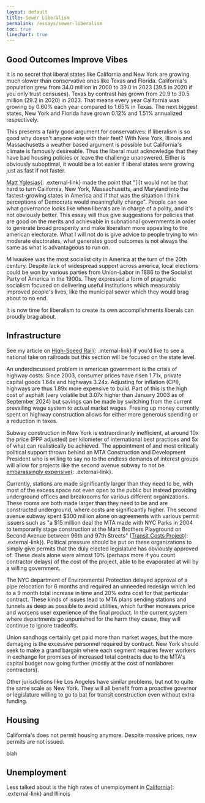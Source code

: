 ```yaml
---
layout: default
title: Sewer Liberalism
permalink: /essays/sewer-liberalism
toc: true
linechart: true
---
```


## Good Outcomes Improve Vibes

It is no secret that liberal states like California and New York are growing much slower than conservative ones like Texas and Florida. California's population grew from 34.0 million in 2000 to 39.0 in 2023 (39.5 in 2020 if you only trust censuses). Texas by contrast has grown from 20.9 to 30.5 million (29.2 in 2020) in 2023. That means every year California was growing by 0.60% each year compared to 1.65% in Texas. The next biggest states, New York and Florida have grown 0.12% and 1.51% annualized respectively.

This presents a fairly good argument for conservatives: if liberalism is so good why doesn't anyone vote with their feet? With New York, Illinois and Massachusetts a weather based argument is possible but California's climate is famously desireable. Thus the liberal must acknowledge that they have bad housing policies or leave the challenge unanswered. Either is obviously suboptimal, it would be a lot easier if liberal states were growing just as fast if not faster.

[Matt Yglesias](https://x.com/mattyglesias/status/1855274605453156862){: .external-link} made the point that "\[i\]t would not be that hard to turn California, New York, Massachusetts, and Maryland into the fastest-growing states in America and if that was the situation I think perceptions of Democrats would meaningfully change". People can see what governance looks like when liberals are in charge of a polity, and it's not obviously better. This essay will thus give suggestions for policies that are good on the merits and achievable in subnational governments in order to generate broad prosperity and make liberalism more appealing to the american electorate. What I will not do is give advice to people trying to win moderate electorates, what generates good outcomes is not always the same as what is advantageous to run on.

Milwaukee was the most socialist city in America at the turn of the 20th century. Despite lack of widespread support across america, local elections could be won by various parties from Union-Labor in 1886 to the Socialist Party of America in the 1900s. They expressed a form of pragmatic socialism focused on delivering useful institutions which measurably improved people's lives, like the municipal sewer which they would brag about to no end.

It is now time for liberalism to create its own accomplishments liberals can proudly brag about.

## Infrastructure

See my article on [High-Speed Rail](/essays/high-speed-rail){: .internal-link} if you'd like to see a national take on railroads but this section will be focused on the state level.

An underdiscussed problem in american government is the crisis of highway costs. Since 2003, consumer prices have risen 1.71x, private capital goods 1.64x and highways 3.24x. Adjusting for inflation (CPI), highways are thus 1.89x more expensive to build. Part of this is the high cost of asphalt (very volatile but 3.07x higher than January 2003 as of September 2024) but savings can be made by switching from the current prevailing wage system to actual market wages. Freeing up money currently spent on highway construction allows for either more generous spending or a reduction in taxes.

<div id = "highways" class="auto-chart"
  data-chart-csv="/datasets/highway.csv"
  data-options='{
    "width": 800,
    "height": 400,
    "title": "Highway Costs have Skyrocketted",
    "subtitle": "The National Highway Construction Cost Index has outpaced inflation substantially",
    "yLabel": "NHCCI",
    "source" : "Federal Highway Administration"
  }'>
</div>

Subway construction in New York is extraordinarily inefficient, at around 10x the price (PPP adjusted) per kilometer of international best practices and 5x of what can realistically be achieved. The appointment of and most critically political support thrown behind an MTA Construction and Development President who is willing to say no to the endless demands of interest groups will allow for projects like the second avenue subway to not be [embarassingly expensive](https://www.masstransitmag.com/rail/infrastructure/blog/55131921/op-ed-august-mta-77-billion-second-avenue-subway-phase-2-status-update){: .external-link}.

Currently, stations are made significantly larger than they need to be, with most of the excess space not even open to the public but instead providing underground offices and breakrooms for various different organizations. These rooms are both made larger than they need to be and are constructed underground, where costs are significantly higher. The second avenue subway spent \$300 million alone on agreements with various permit issuers such as "a \$15 million deal the MTA made with NYC Parks in 2004 to temporarily stage construction at the Marx Brothers Playground on Second Avenue between 96th and 97th Streets" ([Transit Costs Project](https://transitcosts.com/wp-content/uploads/NewYork_Case_Study.pdf){: .external-link}). Political pressure should be put on these organizations to simply give permits that the duly elected legislature has obviously approved of. These deals alone were almost 10% (perhaps more if you count contractor delays) of the cost of the project, able to be evaporated at will by a willing government.

The NYC department of Environmental Protection delayed approval of a pipe relocation for 6 months and required an unneeded redesign which led to a 9 month total increase in time and 20% extra cost for that particular contract. These kinds of issues lead to MTA plans sending stations and tunnels as deep as possible to avoid utilities, which further increases price and worsens user experience of the final product. In the current system where departments go unpunished for the harm they cause, they will continue to ignore tradeoffs.

Union sandhogs certainly get paid more than market wages, but the more damaging is the excessive personnel required by contract. New York should seek to make a grand bargain where each segment requires fewer workers in exchange for promises of increased total contracts due to the MTA's capital budget now going further (mostly at the cost of nonlaborer contractors).

Other jurisdictions like Los Angeles have similar problems, but not to quite the same scale as New York. They will all benefit from a proactive governor or legislature willing to go to bat for transit construction even without extra funding.

## Housing

California's does not permit housing anymore. Despite massive prices, new permits are not issued.


<div id = "housing" class="auto-chart"
  data-chart-csv="/datasets/california-housing-starts.csv"
  data-options='{
    "width": 800,
    "height": 400,
    "title": "California Doesn't Permit Housing",
    "subtitle": "New Private Housing Units Authorized by Building Permits for California",
    "yLabel": "Units",
    "source" : "US Census Bureau"
  }'>
</div>

blah

## Unemployment

Less talked about is the high rates of unemployment in [California](https://www.sacbee.com/news/california/article287381510.html){: .external-link} and Illinois

